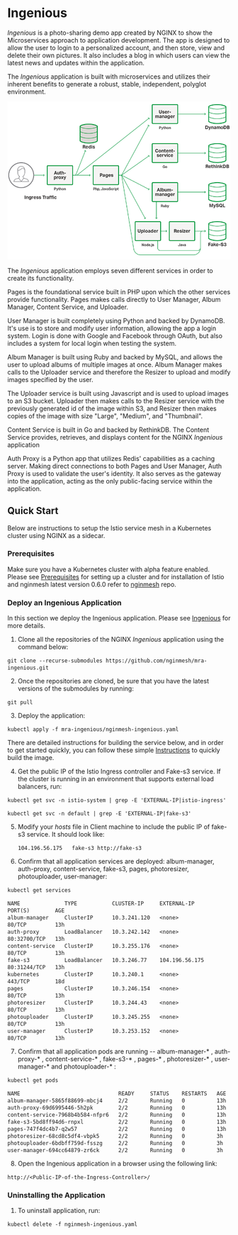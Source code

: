 # Ingenious
_Ingenious_ is a photo-sharing demo app created by NGINX to show the Microservices approach to application development. The app is designed to allow the user to login to a personalized account, and then store, view and delete their own pictures. It also includes a blog in which users can view the latest news and updates within the application.

The _Ingenious_ application is built with microservices and utilizes their inherent benefits to generate a robust, stable, independent, polyglot environment.


![Microservice Reference Architecture diagram of services](diagram-microservices-reference-architecture-850x600.png)

The _Ingenious_ application employs seven different services in order to create its functionality.

Pages is the foundational service built in PHP upon which the other services provide functionality. Pages makes calls directly to User Manager, Album Manager, Content Service, and Uploader.

User Manager is built completely using Python and backed by DynamoDB. It's use is to store and modify user information, allowing the app a login system. Login is done with Google and Facebook through OAuth, but also includes a system for local login when testing the system.

Album Manager is built using Ruby and backed by MySQL, and allows the user to upload albums of multiple images at once. Album Manager makes calls to the Uploader service and therefore the Resizer to upload and modify images specified by the user.

The Uploader service is built using Javascript and is used to upload images to an S3 bucket. Uploader then makes calls to the Resizer service with the previously generated id of the image within S3, and Resizer then makes copies of the image with size "Large", "Medium", and "Thumbnail".

Content Service is built in Go and backed by RethinkDB. The Content Service provides, retrieves, and displays content for the NGINX _Ingenious_ application

Auth Proxy is a Python app that utilizes Redis' capabilities as a caching server. Making direct connections to both Pages and User Manager, Auth Proxy is used to validate the user's identity. It also serves as the gateway into the application, acting as the only public-facing service within the application.


## Quick Start
Below are instructions to setup the Istio service mesh in a Kubernetes cluster using NGINX as a sidecar.

### Prerequisites
Make sure you have a Kubernetes cluster with alpha feature enabled. Please see [Prerequisites](https://istio.io/docs/setup/kubernetes/quick-start.html#prerequisites) for setting up a cluster and for installation of Istio and nginmesh latest version 0.6.0  refer to [nginmesh](https://github.com/nginmesh/nginmesh#installing-istio-and-nginmesh) repo.


### Deploy an Ingenious Application
In this section we deploy the Ingenious application. Please see [Ingenious](https://github.com/nginxinc/mra-ingenious)  for more details.

1. Clone all the repositories of the NGINX _Ingenious_ application using the command below:
```
git clone --recurse-submodules https://github.com/nginmesh/mra-ingenious.git
```

2. Once the repositories are cloned, be sure that you have the latest versions of the submodules by running:
```
git pull
```

3. Deploy the application:
```
kubectl apply -f mra-ingenious/nginmesh-ingenious.yaml
```


There are detailed instructions for building the service below, and in order to get started quickly, you can follow these simple [Instructions](https://github.com/nginxinc/mra-ingenious) to quickly build the image.

4. Get the public IP of the Istio Ingress controller and Fake-s3 service. If the cluster is running in an environment that supports external load balancers, run:
```
kubectl get svc -n istio-system | grep -E 'EXTERNAL-IP|istio-ingress'
```
```
kubectl get svc -n default | grep -E 'EXTERNAL-IP|fake-s3'
```

5. Modify your _hosts_ file in Client machine to include the public IP of fake-s3 service. It should look like:
    ```
    104.196.56.175   fake-s3 http://fake-s3
    ```

6. Confirm that all application services are deployed: album-manager, auth-proxy, content-service, fake-s3, pages, photoresizer, photouploader, user-manager:
```
kubectl get services
```
```
NAME              TYPE           CLUSTER-IP     EXTERNAL-IP      PORT(S)        AGE
album-manager     ClusterIP      10.3.241.120   <none>           80/TCP         13h
auth-proxy        LoadBalancer   10.3.242.142   <none>           80:32700/TCP   13h
content-service   ClusterIP      10.3.255.176   <none>           80/TCP         13h
fake-s3           LoadBalancer   10.3.246.77    104.196.56.175   80:31244/TCP   13h
kubernetes        ClusterIP      10.3.240.1     <none>           443/TCP        18d
pages             ClusterIP      10.3.246.154   <none>           80/TCP         13h
photoresizer      ClusterIP      10.3.244.43    <none>           80/TCP         13h
photouploader     ClusterIP      10.3.245.255   <none>           80/TCP         13h
user-manager      ClusterIP      10.3.253.152   <none>           80/TCP         13h
```

7. Confirm that all application pods are running -- album-manager-* , auth-proxy-* , content-service-* , fake-s3-* , pages-* , photoresizer-* , user-manager-* and photouploader-* :
```
kubectl get pods
```
```
NAME                               READY     STATUS    RESTARTS   AGE
album-manager-5865f88699-mbcj4     2/2       Running   0          13h
auth-proxy-69d6995446-5h2pk        2/2       Running   0          13h
content-service-7968b4b584-nfpr6   2/2       Running   0          13h
fake-s3-5bd8ff94d6-rnpxl           2/2       Running   0          13h
pages-747f4dc4b7-q2w57             2/2       Running   0          13h
photoresizer-68cd8c5df4-vbpk5      2/2       Running   0          3h
photouploader-6bdbff759d-fsszg     2/2       Running   0          3h
user-manager-694cc64879-zr6ck      2/2       Running   0          3h
```



8. Open the Ingenious application in a browser using the following link:
```
http://<Public-IP-of-the-Ingress-Controller>/
```
### Uninstalling the Application
1. To uninstall application, run:
```
kubectl delete -f nginmesh-ingenious.yaml
```

